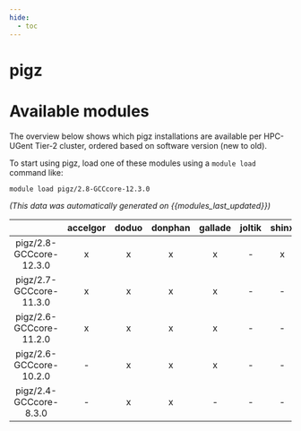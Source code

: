 ```yaml
---
hide:
  - toc
---
```


pigz
====

# Available modules


The overview below shows which pigz installations are available per HPC-UGent Tier-2 cluster, ordered based on software version (new to old).

To start using pigz, load one of these modules using a `module load` command like:

```shell
module load pigz/2.8-GCCcore-12.3.0
```

*(This data was automatically generated on {{modules_last_updated}})*  

| |accelgor|doduo|donphan|gallade|joltik|shinx|skitty|
| :---: | :---: | :---: | :---: | :---: | :---: | :---: | :---: |
|pigz/2.8-GCCcore-12.3.0|x|x|x|x|-|x|x|
|pigz/2.7-GCCcore-11.3.0|x|x|x|x|-|-|-|
|pigz/2.6-GCCcore-11.2.0|x|x|x|x|-|-|-|
|pigz/2.6-GCCcore-10.2.0|-|x|x|x|-|-|-|
|pigz/2.4-GCCcore-8.3.0|-|x|x|-|-|-|-|
